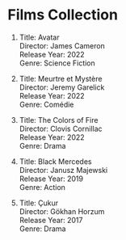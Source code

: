 
# Films Collection

1. Title: Avatar  
   Director: James Cameron  
   Release Year: 2022  
   Genre: Science Fiction  

2. Title: Meurtre et Mystère  
   Director: Jeremy Garelick  
   Release Year: 2022  
   Genre: Comédie  

3. Title: The Colors of Fire  
   Director: Clovis Cornillac  
   Release Year: 2022  
   Genre: Drama
   
4. Title: Black Mercedes  
   Director: Janusz Majewski  
   Release Year: 2019  
   Genre: Action

5. Title: Çukur  
   Director: Gökhan Horzum  
   Release Year: 2017  
   Genre: Drama  
